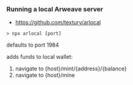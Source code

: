 ### Running a local Arweave server

- https://github.com/textury/arlocal

```
> npx arlocal [port]
```

defaults to port 1984

adds funds to local wallet:

1. navigate to {host}/mint/{address}/{balance}
2. navigate to {host}/mine
